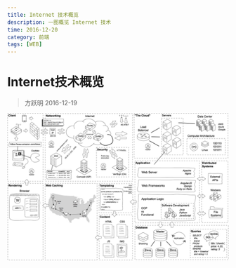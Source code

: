 ```yaml
---
title: Internet 技术概览
description: 一图概览 Internet 技术
time: 2016-12-20
category: 前端
tags: [WEB]
---
```


# Internet技术概览

> 方跃明 2016-12-19

![Internet技术概览](./files/web-internet.jpg)
